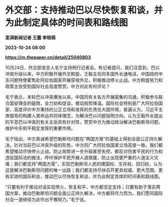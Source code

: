 # 外交部：支持推动巴以尽快恢复和谈，并为此制定具体的时间表和路线图
**澎湃新闻记者 王露 李晓萌**

**2023-10-24 08:00**

**https://m.thepaper.cn/detail/25040803**

10月24日，外交部发言人毛宁主持例行记者会。有记者提问，我们注意到，巴以冲突升级以来，中方积极开展外交斡旋，王毅主任同多国外长通电话，中国政府中东问题特使翟隽赴阿拉伯国家开展穿梭外交，积极推动停火止战。中方斡旋努力和政策主张受到国际社会高度赞赏。中方对此有何评论？

毛宁表示，本轮巴以冲突爆发以来，中国同有关各方开展密集的沟通，积极参与联合国安理会的磋商，全力劝和促谈，推动局势降温。国际社会特别是广大阿拉伯国家，高度评价中方秉持的公正立场和发挥的负责任大国作用，普遍认为，习近平主席倡导的构建人类命运共同体理念，为解决巴以问题指明方向，认为王毅外长提出的平息巴以冲突的有关主张具有针对性，赞赏中方为推动政治解决巴勒斯坦问题，维护中东和平稳定发挥的重要作用。

毛宁指出，中方真诚希望巴勒斯坦问题在“两国方案”的基础上得到全面公正持久解决。针对当前巴以冲突升级的形势，中方同广大阿拉伯国家立场高度一致。我们都希望推动尽快停火止战，防止局势进一步升级甚至失控，都反对伤害平民的行为和违反国际法的做法，呼吁保护平民开展人道救援，防止出现更严重的人道主义灾难；我们都支持“两国方案”，实现巴勒斯坦人民的建国权、生存权、回归权，认为这是解决巴勒斯坦问题的唯一出路；我们都支持尽快召开更具权威、更大范围、更有实效的国际和会，推动巴以尽快恢复和谈，并为此制定具体的时间表和路线图。

“只要有利于推动对话实现停火，恢复和平，中方都坚定支持；只要有助于落实两国方案，推动巴勒斯坦问题全面公正持久解决，中方都将尽力而为。我们愿同国际社会一道继续为此作出不懈努力。”毛宁说。